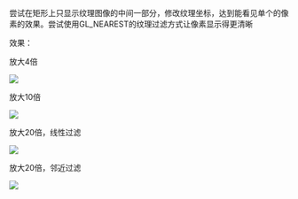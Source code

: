 尝试在矩形上只显示纹理图像的中间一部分，修改纹理坐标，达到能看见单个的像素的效果。尝试使用GL_NEAREST的纹理过滤方式让像素显示得更清晰



效果：

放大4倍

![](https://github.com/Kevincyc99/Images-Store/raw/main/LearnOpenGL/Results/15_Exercise3_3_1.png)

放大10倍

![](https://github.com/Kevincyc99/Images-Store/raw/main/LearnOpenGL/Results/15_Exercise3_3_2.png)

放大20倍，线性过滤

![](https://github.com/Kevincyc99/Images-Store/raw/main/LearnOpenGL/Results/15_Exercise3_3_3.png)

放大20倍，邻近过滤

![](https://github.com/Kevincyc99/Images-Store/raw/main/LearnOpenGL/Results/15_Exercise3_3_4.png)